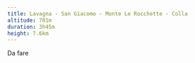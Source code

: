 ```yaml
---
title: Lavagna - San Giacomo - Monte Le Rocchette - Colla
altitude: 701m
duration: 3h45m
height: 7.6km
---
```


Da fare
